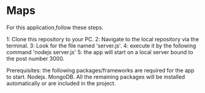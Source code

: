 # Maps

For this application,follow these steps.

1: Clone this repository to your PC.
2: Navigate to the local repository via the terminal.
3: Look for the file named 'server.js'.
4: execute it by the following command 'nodejs server.js'
5: the app will start on a local server bound to the post number 3000.



Prerequisites:
the following packages/frameworks are required for the app to start.
Nodejs.
MongoDB.
All the remaining packages will be installed automatically or are included in the project.
